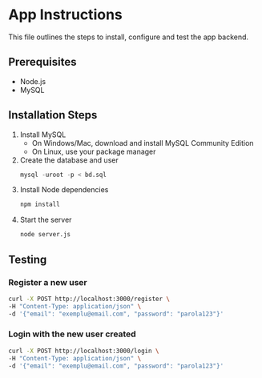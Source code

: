 # App Instructions 

This file outlines the steps to install, configure and test the app backend.

## Prerequisites

- Node.js
- MySQL

## Installation Steps

1. Install MySQL
    - On Windows/Mac, download and install MySQL Community Edition
    - On Linux, use your package manager 
2. Create the database and user 
    ```sql
    mysql -uroot -p < bd.sql 
    ```
3. Install Node dependencies
    ```bash
    npm install
    ```  
4. Start the server  
    ```bash
    node server.js
    ```

## Testing 

### Register a new user

```bash  
curl -X POST http://localhost:3000/register \
-H "Content-Type: application/json" \
-d '{"email": "exemplu@email.com", "password": "parola123"}'
```
### Login with the new user created

```bash
curl -X POST http://localhost:3000/login \  
-H "Content-Type: application/json" \
-d '{"email": "exemplu@email.com", "password": "parola123"}'
```

